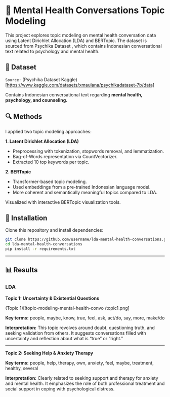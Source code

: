 # 🧠 Mental Health Conversations Topic Modeling

This project explores topic modeling on mental health conversation data using Latent Dirichlet Allocation (LDA) and BERTopic.
The dataset is sourced from Psychika Dataset
, which contains Indonesian conversational text related to psychology and mental health.

## 📂 Dataset

`Source:` (Psychika Dataset Kaggle)[https://www.kaggle.com/datasets/xmaulana/psychikadataset-7b/data]

Contains Indonesian conversational text regarding **mental health, psychology, and counseling.**

## 🔍 Methods

I applied two topic modeling approaches:

**1. Latent Dirichlet Allocation (LDA)**

- Preprocessing with tokenization, stopwords removal, and lemmatization.
- Bag-of-Words representation via CountVectorizer.
- Extracted 10 top keywords per topic.

**2. BERTopic**

- Transformer-based topic modeling.
- Used embeddings from a pre-trained Indonesian language model.
- More coherent and semantically meaningful topics compared to LDA.

Visualized with interactive BERTopic visualization tools.
## 🚀 Installation
Clone this repository and install dependencies:
```bash
git clone https://github.com/username/lda-mental-health-conversations.git
cd lda-mental-health-conversations
pip install -r requirements.txt
```
---
## 📊 Results
### LDA
**Topic 1: Uncertainty & Existential Questions**

(Topic 1)[!topic-modeling-mental-health-convo
/topic1.png]


**Key terms:** people, maybe, know, true, feel, ask, act/do, say, more, make/do

**Interpretation:** This topic revolves around doubt, questioning truth, and seeking validation from others. It suggests conversations filled with uncertainty and reflection about what is “true” or “right.”

---
**Topic 2: Seeking Help & Anxiety Therapy**

**Key terms:** people, help, therapy, own, anxiety, feel, maybe, treatment, healthy, several

**Interpretation:** Clearly related to seeking support and therapy for anxiety and mental health. It emphasizes the role of both professional treatment and social support in coping with psychological distress.
